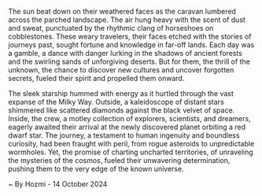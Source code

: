 
The sun beat down on their weathered faces as the caravan lumbered across the parched landscape.  The air hung heavy with the scent of dust and sweat, punctuated by the rhythmic clang of horseshoes on cobblestones. These weary travelers, their faces etched with the stories of journeys past, sought fortune and knowledge in far-off lands. Each day was a gamble, a dance with danger lurking in the shadows of ancient forests and the swirling sands of unforgiving deserts. But for them, the thrill of the unknown, the chance to discover new cultures and uncover forgotten secrets, fueled their spirit and propelled them onward. 

The sleek starship hummed with energy as it hurtled through the vast expanse of the Milky Way. Outside, a kaleidoscope of distant stars shimmered like scattered diamonds against the black velvet of space. Inside, the crew, a motley collection of explorers, scientists, and dreamers, eagerly awaited their arrival at the newly discovered planet orbiting a red dwarf star.  The journey, a testament to human ingenuity and boundless curiosity, had been fraught with peril, from rogue asteroids to unpredictable wormholes. Yet, the promise of charting uncharted territories, of unraveling the mysteries of the cosmos, fueled their unwavering determination, pushing them to the very edge of the known universe. 

~ By Hozmi - 14 October 2024
